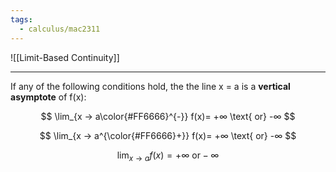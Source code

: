 ```yaml
---
tags:
  - calculus/mac2311
---
```

![[Limit-Based Continuity]]

---
If any of the following conditions hold, the the line x = a is a **vertical asymptote** of f(x):

$$ \lim_{x → a\color{#FF6666}^{-}}  f(x)= +∞ \text{ or} -∞
$$

$$ \lim_{x → a^{\color{#FF6666}+}}  f(x)= +∞ \text{ or} -∞
$$

$$ \lim_{x → a}  f(x)= +∞ \text{ or} -∞
$$
